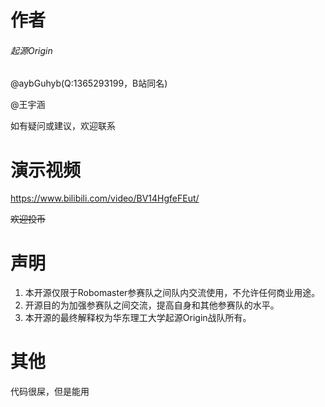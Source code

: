 # 作者

###### 起源Origin

@aybGuhyb(Q:1365293199，B站同名)

@王宇涵

如有疑问或建议，欢迎联系

# 演示视频

https://www.bilibili.com/video/BV14HgfeFEut/

~~欢迎投币~~

# 声明

1. 本开源仅限于Robomaster参赛队之间队内交流使用，不允许任何商业用途。
2. 开源目的为加强参赛队之间交流，提高自身和其他参赛队的水平。
3. 本开源的最终解释权为华东理工大学起源Origin战队所有。

# 其他

代码很屎，但是能用

